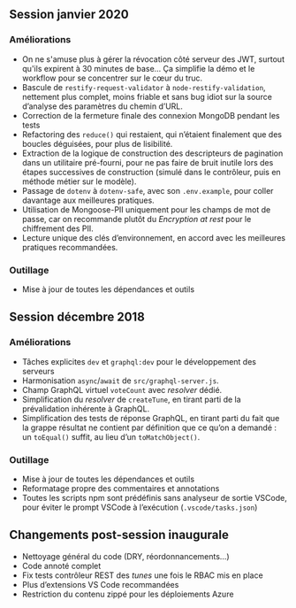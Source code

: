 ## Session janvier 2020

### Améliorations

- On ne s'amuse plus à gérer la révocation côté serveur des JWT, surtout qu'ils
  expirent à 30 minutes de base… Ça simplifie la démo et le workflow pour se
  concentrer sur le cœur du truc.
- Bascule de `restify-request-validator` à `node-restify-validation`, nettement
  plus complet, moins friable et sans bug idiot sur la source d’analyse des
  paramètres du chemin d’URL.
- Correction de la fermeture finale des connexion MongoDB pendant les tests
- Refactoring des `reduce()` qui restaient, qui n’étaient finalement que des
  boucles déguisées, pour plus de lisibilité.
- Extraction de la logique de construction des descripteurs de pagination dans
  un utilitaire pré-fourni, pour ne pas faire de bruit inutile lors des étapes
  successives de construction (simulé dans le contrôleur, puis en méthode métier
  sur le modèle).
- Passage de `dotenv` à `dotenv-safe`, avec son `.env.example`, pour coller
  davantage aux meilleures pratiques.
- Utilisation de Mongoose-PII uniquement pour les champs de mot de passe, car on
  recommande plutôt du _Encryption at rest_ pour le chiffrement des PII.
- Lecture unique des clés d’environnement, en accord avec les meilleures
  pratiques recommandées.

### Outillage

- Mise à jour de toutes les dépendances et outils

## Session décembre 2018

### Améliorations

- Tâches explicites `dev` et `graphql:dev` pour le développement des serveurs
- Harmonisation `async`/`await` de `src/graphql-server.js`.
- Champ GraphQL virtuel `voteCount` avec _resolver_ dédié.
- Simplification du _resolver_ de `createTune`, en tirant parti de la
  prévalidation inhérente à GraphQL.
- Simplification des tests de réponse GraphQL, en tirant parti du fait que la
  grappe résultat ne contient par définition que ce qu’on a demandé : un
  `toEqual()` suffit, au lieu d’un `toMatchObject()`.

### Outillage

- Mise à jour de toutes les dépendances et outils
- Reformatage propre des commentaires et annotations
- Toutes les scripts npm sont prédéfinis sans analyseur de sortie VSCode, pour
  éviter le prompt VSCode à l’exécution (`.vscode/tasks.json`)

## Changements post-session inaugurale

- Nettoyage général du code (DRY, réordonnancements…)
- Code annoté complet
- Fix tests contrôleur REST des _tunes_ une fois le RBAC mis en place
- Plus d’extensions VS Code recommandées
- Restriction du contenu zippé pour les déploiements Azure
